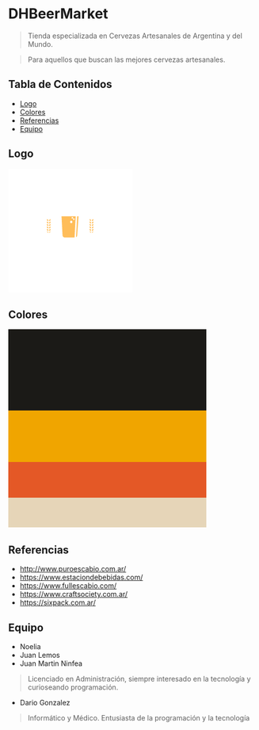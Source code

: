 # DHBeerMarket
> Tienda especializada en Cervezas Artesanales de Argentina y del Mundo.

>Para aquellos que buscan las mejores cervezas artesanales.


## Tabla de Contenidos
* [Logo](#logo)
* [Colores](#colores)
* [Referencias](#referencias)
* [Equipo](#equipo)


## Logo
![](./images/logoFinal.png)

## Colores
![](./images/Color%20Hunt%20Palette%201b1a17f0a500e45826e6d5b8.png)

## Referencias
* http://www.puroescabio.com.ar/
* https://www.estaciondebebidas.com/
* https://www.fullescabio.com/
* https://www.craftsociety.com.ar/
* https://sixpack.com.ar/
	
## Equipo
* Noelia
* Juan Lemos
* Juan Martin Ninfea
> Licenciado en Administración, siempre interesado en la tecnología y curioseando programación.
* Dario Gonzalez
> Informático y Médico. Entusiasta de la programación y la tecnología

